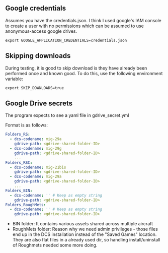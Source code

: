 ## Google credentials

Assumes you have the credentials.json. I think I used  google's IAM console to create a user with no permissions which can be assumed to use anonymous-access google drives.

```shell
export GOOGLE_APPLICATION_CREDENTIALS=credentials.json
```

## Skipping downloads

During testing, it is good to skip download is they have already been performed once and known good.
To do this, use the following environment variable:

```shell
export SKIP_DOWNLOADS=true
```

## Google Drive secrets

The program expects to see a yaml file in gdrive_secret.yml

Format is as follows:

```yml
Folders_RS:
  - dcs-codename: mig-29a
    gdrive-path: <gdrive-shared-folder-ID>
  - dcs-codename: mig-29g
    gdrive-path: <gdrive-shared-folder-ID>
    ...
Folders_RSC:
  - dcs-codename: mig-21bis
    gdrive-path: <gdrive-shared-folder-ID>
  - dcs-codename: mig-29a
    gdrive-path: <gdrive-shared-folder-ID>
    ...
Folders_BIN:
  - dcs-codename: '' # Keep as empty string
    gdrive-path: <gdrive-shared-folder-ID>
Folders_RoughMets:
  - dcs-codename: '' # Keep as empty string
    gdrive-path: <gdrive-shared-folder-ID>

```

* BIN folder: It contains various assets shared across multiple aircraft
* RoughMets folder: Reason why we need admin privileges - those files end up in the DCS installation instead of the "Saved Games" location. They are also flat files in a already used dir, so handling install/uninstall of Roughmets needed some more doing.

